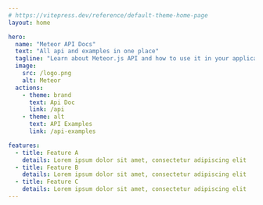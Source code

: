 ```yaml
---
# https://vitepress.dev/reference/default-theme-home-page
layout: home

hero:
  name: "Meteor API Docs"
  text: "All api and examples in one place"
  tagline: "Learn about Meteor.js API and how to use it in your application"
  image:
    src: /logo.png
    alt: Meteor
  actions:
    - theme: brand
      text: Api Doc
      link: /api
    - theme: alt
      text: API Examples
      link: /api-examples

features:
  - title: Feature A
    details: Lorem ipsum dolor sit amet, consectetur adipiscing elit
  - title: Feature B
    details: Lorem ipsum dolor sit amet, consectetur adipiscing elit
  - title: Feature C
    details: Lorem ipsum dolor sit amet, consectetur adipiscing elit
---
```


